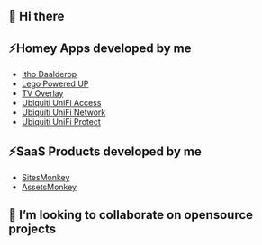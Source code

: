 ## 👋 Hi there 

## ⚡Homey Apps developed by me
- <a href="https://homey.app/a/nl.monkeysoft.nrgwatch/" target="_blank">Itho Daalderop</a>
- <a href="https://homey.app/a/com.lego.poweredup/test/" target="_blank">Lego Powered UP</a>
- <a href="https://homey.app/a/com.gugutab.tvoverlay/" target="_blank">TV Overlay</a>
- <a href="https://homey.app/a/com.ubnt.unifiaccess/test/" target="_blank">Ubiquiti UniFi Access</a>
- <a href="https://homey.app/a/com.ubnt.unifi/" target="_blank">Ubiquiti UniFi Network</a>
- <a href="https://homey.app/a/com.ubnt.unifiprotect/" target="_blank">Ubiquiti UniFi Protect</a>

## ⚡SaaS Products developed by me
- <a href="https://sitesmonkey.com" target="_blank">SitesMonkey</a>
- <a href="https://assetsmonkey.com" target="_blank">AssetsMonkey</a>

## 👯 I’m looking to collaborate on opensource projects

<!--
**steffjenl/steffjenl** is a ✨ _special_ ✨ repository because its `README.md` (this file) appears on your GitHub profile.

Here are some ideas to get you started:

- 🔭 I’m currently working on ...
- 🌱 I’m currently learning ...
- 👯 I’m looking to collaborate on ...
- 🤔 I’m looking for help with ...
- 💬 Ask me about ...
- 📫 How to reach me: ...
- 😄 Pronouns: ...
- ⚡ Fun fact: ...
-->
